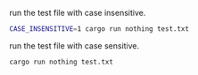 run the test file with case insensitive.

```bash
CASE_INSENSITIVE=1 cargo run nothing test.txt
```

run the test file with case sensitive.

```bash
cargo run nothing test.txt
```
